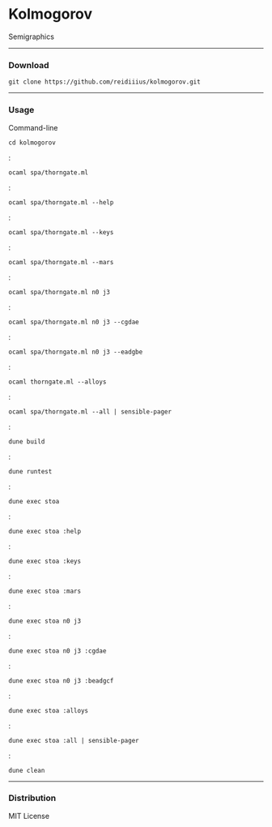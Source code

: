 # Kolmogorov
Semigraphics

---

### Download

    git clone https://github.com/reidiiius/kolmogorov.git

---

### Usage
Command-line

    cd kolmogorov

:

    ocaml spa/thorngate.ml

:

    ocaml spa/thorngate.ml --help

:

    ocaml spa/thorngate.ml --keys

:

    ocaml spa/thorngate.ml --mars

:

    ocaml spa/thorngate.ml n0 j3

:

    ocaml spa/thorngate.ml n0 j3 --cgdae

:

    ocaml spa/thorngate.ml n0 j3 --eadgbe

:

    ocaml thorngate.ml --alloys

:

    ocaml spa/thorngate.ml --all | sensible-pager

:

    dune build

:

    dune runtest

:

    dune exec stoa

:

    dune exec stoa :help

:

    dune exec stoa :keys

:

    dune exec stoa :mars

:

    dune exec stoa n0 j3

:

    dune exec stoa n0 j3 :cgdae

:

    dune exec stoa n0 j3 :beadgcf

:

    dune exec stoa :alloys

:

    dune exec stoa :all | sensible-pager

:

    dune clean

---

### Distribution
MIT License


